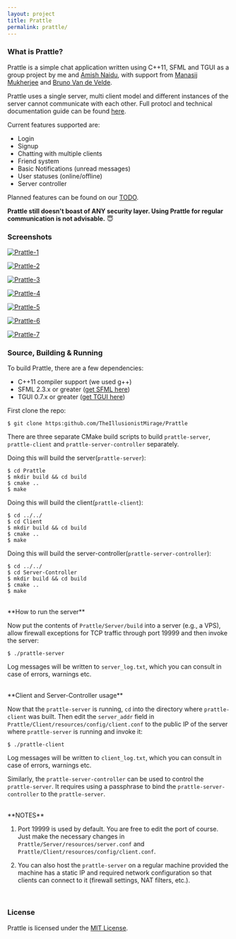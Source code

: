 ```yaml
---
layout: project
title: Prattle
permalink: prattle/
---
```


### What is Prattle?

Prattle is a simple chat application written using C++11, SFML and TGUI as a group project by me and [Amish Naidu](http://amhndu.github.io), with support from [Manasij Mukherjee](https://github.com/manasij7479) and [Bruno Van de Velde](https://texus.me/about).

Prattle uses a single server, multi client model and different instances of the server cannot communicate with each other. Full protocl and technical documentation guide can be found [here](https://github.com/TheIllusionistMirage/Prattle/blob/master/Documentation.md).

Current features supported are:
 * Login
 * Signup
 * Chatting with multiple clients
 * Friend system
 * Basic Notifications (unread messages)
 * User statuses (online/offline)
 * Server controller
 
Planned features can be found on our [TODO](https://trello.com/b/7T367Ya3/current-to-do-list).
 
**Prattle still doesn't boast of ANY security layer. Using Prattle for regular communication is not advisable.** :innocent:
<br>

### Screenshots
[![Prattle-1]({{site.url}}/resources/images/prattle-1-thumb.png "Login screen")]({{site.url}}/resources/images/prattle-1.png)

[![Prattle-2]({{site.url}}/resources/images/prattle-2-thumb.png "Connecting screen")]({{site.url}}/resources/images/prattle-2.png)

[![Prattle-3]({{site.url}}/resources/images/prattle-3-thumb.png "Chat screen")]({{site.url}}/resources/images/prattle-3.png)

[![Prattle-4]({{site.url}}/resources/images/prattle-4-thumb.png "Friend list")]({{site.url}}/resources/images/prattle-4.png)

[![Prattle-5]({{site.url}}/resources/images/prattle-5-thumb.png "Notification")]({{site.url}}/resources/images/prattle-5.png)

[![Prattle-6]({{site.url}}/resources/images/prattle-6-thumb.png "Chat in progress")]({{site.url}}/resources/images/prattle-6.png)

[![Prattle-7]({{site.url}}/resources/images/prattle-7-thumb.png "Adding a friend")]({{site.url}}/resources/images/prattle-7.png)
<br>

### Source, Building & Running

To build Prattle, there are a few dependencies:
 * C++11 compiler support (we used g++)
 * SFML 2.3.x or greater ([get SFML here](http://http://www.sfml-dev.org/download.php))
 * TGUI 0.7.x or greater ([get TGUI here](https://tgui.eu/download/))

First clone the repo:

`$ git clone https:github.com/TheIllusionistMirage/Prattle`

There are three separate CMake build scripts to build `prattle-server`,
`prattle-client` and `prattle-server-controller` separately.

Doing this will build the server(`prattle-server`):
```
$ cd Prattle
$ mkdir build && cd build
$ cmake ..
$ make
```

Doing this will build the client(`prattle-client`):
```
$ cd ../../
$ cd Client
$ mkdir build && cd build
$ cmake ..
$ make
```

Doing this will build the server-controller(`prattle-server-controller`):
```
$ cd ../../
$ cd Server-Controller
$ mkdir build && cd build
$ cmake ..
$ make
```

<br>
**How to run the server**

Now put the contents of `Prattle/Server/build` into a server (e.g., a VPS),
allow firewall exceptions for TCP traffic through port 19999 and then
invoke the server:

`$ ./prattle-server`

Log messages will be written to `server_log.txt`, which you can consult in
case of errors, warnings etc.

<br>
**Client and Server-Controller usage**

Now that the `prattle-server` is running, `cd` into the directory where
`prattle-client` was built. Then edit the `server_addr` field in
`Prattle/Client/resources/config/client.conf` to the public IP of the server
where `prattle-server` is running and invoke it:

`$ ./prattle-client`

Log messages will be written to `client_log.txt`, which you can consult in
case of errors, warnings etc.

Similarly, the `prattle-server-controller` can be used to control the
`prattle-server`. It requires using a passphrase to bind the `prattle-server-controller`
to the `prattle-server`.

<br>
**NOTES**

1. Port 19999 is used by default. You are free to edit the port of course. Just make
   the necessary changes in `Prattle/Server/resources/server.conf` and 
   `Prattle/Client/resources/config/client.conf`.
   
2. You can also host the `prattle-server` on a regular machine provided the machine
   has a static IP and required network configuration so that clients can connect to it
   (firewall settings, NAT filters, etc.).
<br>

### License

Prattle is licensed under the [MIT License](https://opensource.org/licenses/MIT).
